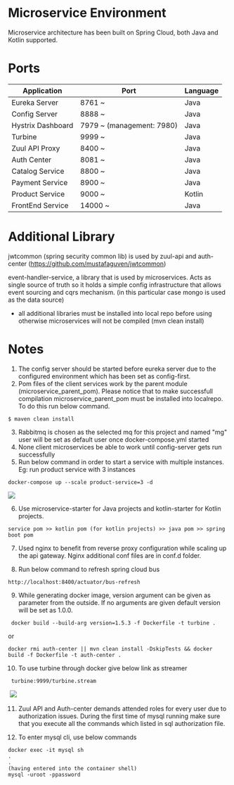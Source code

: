# Microservice Environment

Microservice architecture has been built on Spring Cloud, both Java and Kotlin supported. 



# Ports

 Application  | Port             | Language
------------- | ----------------- | -----------
Eureka Server  | 8761 ~   | Java
Config Server  | 8888 ~    | Java
Hystrix Dashboard | 7979 ~ (management: 7980)   | Java
Turbine  | 9999 ~  | Java
Zuul API Proxy  | 8400 ~  | Java
Auth Center  | 8081 ~  | Java
Catalog Service  | 8800 ~  | Java
Payment Service  | 8900 ~  | Java
Product Service  | 9000 ~  | Kotlin
FrontEnd Service  | 14000 ~  | Java

# Additional Library

jwtcommon (spring security common lib) is used by zuul-api and auth-center (https://github.com/mustafaguven/jwtcommon)

event-handler-service, a library that is used by microservices. Acts as single source of truth so it holds a simple config infrastructure that allows event sourcing and cqrs mechanism. (in this particular case mongo is used as the data source) 

* all additional libraries must be installed into local repo before using otherwise microservices will not be compiled (mvn clean install)

# Notes
                
1. The config server should be started before eureka server due to the configured environment which has been set as config-first.    
2. Pom files of the client services work by the parent module (microservice_parent_pom). Please notice that to make successfull compilation microservice_parent_pom must be installed into localrepo. To do this run below command. 
```
$ maven clean install
```
3. Rabbitmq is chosen as the selected mq for this project and named "mg" user will be set as default user once docker-compose.yml started
4. None client microservices be able to work until config-server gets run successfully
5. Run below command in order to start a service with multiple instances. Eg: run product service with 3 instances
```
docker-compose up --scale product-service=3 -d
```
![](https://s3-eu-west-1.amazonaws.com/videotestpoc/Screen+Shot+2019-02-19+at+16.15.22.png)

6. Use microservice-starter for Java projects and kotlin-starter for Kotlin projects. 
```
service pom >> kotlin pom (for kotlin projects) >> java pom >> spring boot pom
```
7. Used nginx to benefit from reverse proxy configuration while scaling up the api gateway. Nginx additional conf files are in conf.d folder.  

8. Run below command to refresh spring cloud bus
```
http://localhost:8400/actuator/bus-refresh
```
9. While generating docker image, version argument can be given as parameter from the outside. If no arguments are given default version will be set as 1.0.0.
```
 docker build --build-arg version=1.5.3 -f Dockerfile -t turbine .
```
or
```
docker rmi auth-center || mvn clean install -DskipTests && docker build -f Dockerfile -t auth-center .
```
10. To use turbine through docker give below link as streamer
```
 turbine:9999/turbine.stream
```
![]()
[![](https://s3-eu-west-1.amazonaws.com/videotestpoc/hystrix-turbine.gif)](https://s3-eu-west-1.amazonaws.com/videotestpoc/turbine.mov)

11. Zuul API and Auth-center demands attended roles for every user due to authorization issues. During the first time of mysql running make sure that you execute all the commands which listed in sql authorization file.

12. To enter mysql cli, use below commands
```
docker exec -it mysql sh
.
.
(having entered into the container shell)
mysql -uroot -ppassword
```
